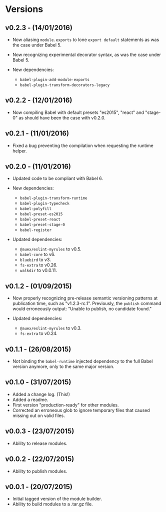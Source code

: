 # Versions

## v0.2.3 - (14/01/2016)

* Now aliasing `module.exports` to lone `export default` statements as was the
  case under Babel 5.
* Now recognizing experimental decorator syntax, as was the case under Babel 5.

* New dependencies:
    * `babel-plugin-add-module-exports`
    * `babel-plugin-transform-decorators-legacy`

## v0.2.2 - (12/01/2016)

* Now compiling Babel with default presets "es2015", "react" and "stage-0" as
  should have been the case with v0.2.0.


## v0.2.1 - (11/01/2016)

* Fixed a bug preventing the compilation when requesting the runtime helper.


## v0.2.0 - (11/01/2016)

* Updated code to be compliant with Babel 6.

* New dependencies:
    * `babel-plugin-transform-runtime`
    * `babel-plugin-typecheck`
    * `babel-polyfill`
    * `babel-preset-es2015`
    * `babel-preset-react`
    * `babel-preset-stage-0`
    * `babel-register`

* Updated dependencies:
    * `@auex/eslint-myrules` to v0.5.
    * `babel-core` to v6.
    * `bluebird` to v3.
    * `fs-extra` to v0.26.
    * `walkdir` to v0.0.11.


## v0.1.2 - (01/09/2015)

* Now properly recognizing pre-release semantic versioning patterns at
  publication time, such as "v1.2.3-rc.1". Previously, the `publish` command
  would erroneously output: "Unable to publish, no candidate found."

* Updated dependencies:
    * `@auex/eslint-myrules` to v0.3.
    * `fs-extra` to v0.24.


## v0.1.1 - (26/08/2015)

* Not binding the `babel-runtime` injected dependency to the full Babel version
  anymore, only to the same major version.


## v0.1.0 - (31/07/2015)

* Added a change log. (This!)
* Added a readme.
* First version "production-ready" for other modules.
* Corrected an erroneous glob to ignore temporary files that caused missing out
  on valid files.


## v0.0.3 - (23/07/2015)

* Ability to release modules.


## v0.0.2 - (22/07/2015)

* Ability to publish modules.


## v0.0.1 - (20/07/2015)

* Initial tagged version of the module builder.
* Ability to build modules to a .tar.gz file.
